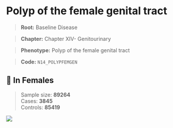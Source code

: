 # Polyp of the female genital tract

> **Root:** Baseline Disease  

> **Chapter:** Chapter XIV- Genitourinary  

> **Phenotype:** Polyp of the female genital tract  

> **Code:** `N14_POLYPFEMGEN`

## 👩 In Females  
> Sample size: **89264**  
> Cases: **3845**  
> Controls: **85419**
<img src="/Disease/Figures/ALL/Baseline/N14_POLYPFEMGEN.png"/>
<CsvTable src="/Disease_Data/ALL/Baseline/LG_N14_POLYPFEMGEN.csv" label="🔍 View full results" />
